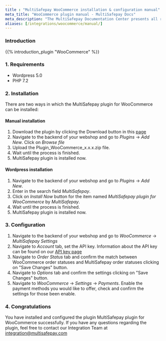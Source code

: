 ```yaml
---
title : "MultiSafepay WooCommerce installation & configuration manual"
meta_title: "WooCommerce plugin manual - MultiSafepay Docs"
meta_description: "The MultiSafepay Documentation Center presents all relevant information about our Plugins and API. You can also find support pages for payment methods, tools and general questions as well as the contact details of our Support and Integration Teams."
aliases: [/integrations/woocommerce/manual/]
---
```


### Introduction

{{% introduction_plugin "WooCommerce" %}}

### 1. Requirements
- Wordpress 5.0
- PHP 7.2

### 2. Installation

There are two ways in which the MultiSafepay plugin for WooCommerce can be installed:

#### Manual installation

1. Download the plugin by clicking the Download button in this [page](/integrations/plugins/woocommerce)
2. Navigate to the backend of your webshop and go to _Plugins_ → _Add New_. Click on _Browse file_
3. Upload the Plugin_WooCommerce_x.x.x.zip file.
4. Wait until the process is finished.
5. MultiSafepay plugin is installed now.

#### Wordpress installation

1. Navigate to the backend of your webshop and go to _Plugins_ → _Add New_.
2. Enter in the search field _MultiSafepay_. 
3. Click on _Install Now_ button for the item named _MultiSafepay plugin for WooCommerce_ by _MultiSafepay_.
4. Wait until the process is finished.
5. MultiSafepay plugin is installed now.


### 3. Configuration
1. Navigate to the backend of your webshop and go to _WooCommerce_ → _MultiSafepay Settings_
2. Navigate to _Account_ tab, set the API key. Information about the API key can be found on our [API key page](/tools/multisafepay-control/get-your-api-key)
3. Navigate to _Order Status_ tab and confirm the match between WooCommerce order statuses and MultiSafepay order statuses clicking on "Save Changes" button.
4. Navigate to _Options_ tab and confirm the settings clicking on "Save Changes" button.
5. Navigate to _WooCommerce_ → _Settings_ → _Payments_. Enable the payment methods you would like to offer, check and confirm the settings for those been enable.

### 4. Congratulations
You have installed and configured the plugin MultiSafepay plugin for WooCommerce successfully. If you have any questions regarding the plugin, feel free to contact our Integration Team at <integration@multisafepay.com>
